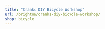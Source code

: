 ```yaml
---
title: "Cranks DIY Bicycle Workshop"
url: /brighton/cranks-diy-bicycle-workshop/
shop: bicycle
---
```

